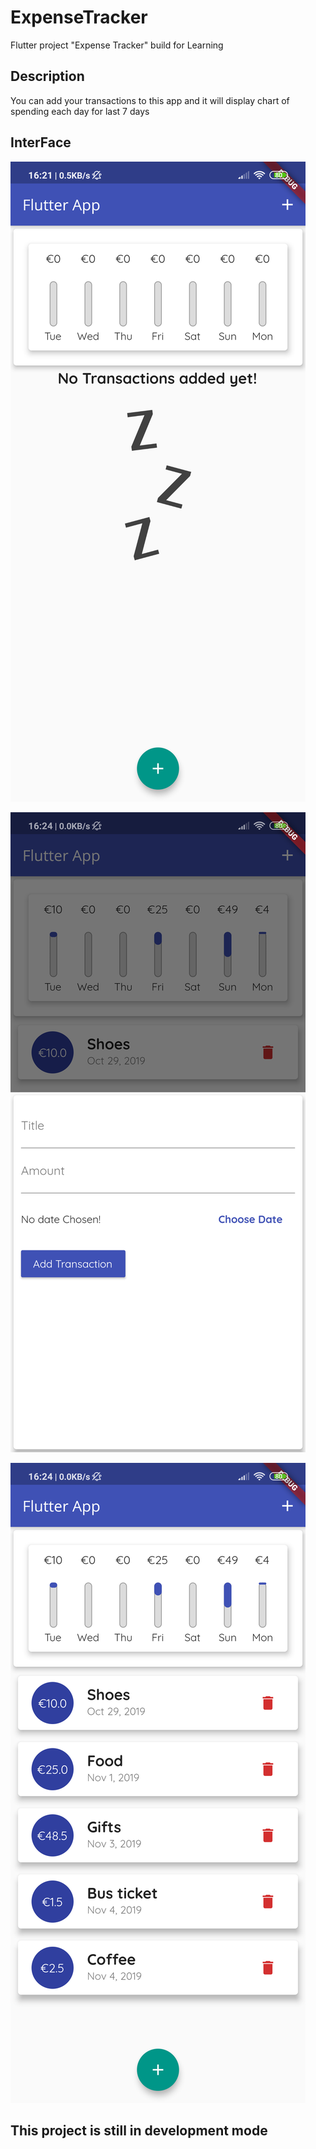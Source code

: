 # ExpenseTracker

Flutter project "Expense Tracker" build for Learning

## Description

You can add your transactions to this app and it will display chart of spending each day for last 7 days

## InterFace

![App ScreeShot1](/screenshots/app.png)

![App ScreeShot2](/screenshots/app2.png)

![App ScreeShot3](/screenshots/app3.png)

## This project is still in development mode 
